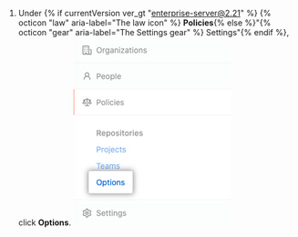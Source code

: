 1. Under {% if currentVersion ver_gt "enterprise-server@2.21" %} {% octicon "law" aria-label="The law icon" %} **Policies**{% else %}"{% octicon "gear" aria-label="The Settings gear" %} Settings"{% endif %}, click **Options**. ![Pestaña Options (Opciones) en la barra lateral de parámetros de la cuenta de empresa](/assets/images/enterprise/business-accounts/settings-options-tab.png)
